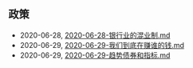 ## 政策
* 2020-06-28, [2020-06-28-银行业的混业制.md](../posts/2020-06-28-银行业的混业制.md)
* 2020-06-29, [2020-06-29-我们到底在赚谁的钱.md](../posts/2020-06-29-我们到底在赚谁的钱.md)
* 2020-06-29, [2020-06-29-趋势债券和指标.md](../posts/2020-06-29-趋势债券和指标.md)